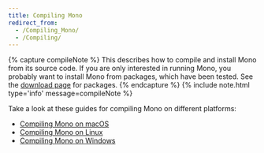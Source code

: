 ```yaml
---
title: Compiling Mono
redirect_from:
  - /Compiling_Mono/
  - /Compiling/
---
```


{% capture compileNote %}
This describes how to compile and install Mono from its source code. If you are only interested in running Mono, you probably want to install Mono from packages, which have been tested. See the [download page](/download/stable/) for packages.
{% endcapture %}
{% include note.html type='info' message=compileNote %}

Take a look at these guides for compiling Mono on different platforms:

- [Compiling Mono on macOS](/docs/compiling-mono/mac/)
- [Compiling Mono on Linux](/docs/compiling-mono/linux/)
- [Compiling Mono on Windows](/docs/compiling-mono/windows/)
